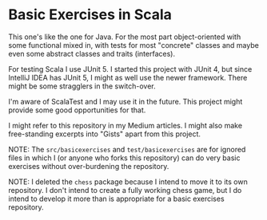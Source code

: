 # Basic Exercises in Scala

This one's like the one for Java. For the most part object-oriented with some 
functional mixed in, with tests for most "concrete" classes and maybe even some 
abstract classes and traits (interfaces).

For testing Scala I use JUnit 5. I started this project with JUnit 4, but since 
IntelliJ IDEA has JUnit 5, I might as well use the newer framework. There might 
be some stragglers in the switch-over.

I'm aware of ScalaTest and I may use it in the future. This project might 
provide some good opportunities for that.

I might refer to this repository in my Medium articles. I might also make 
free-standing excerpts into "Gists" apart from this project.

NOTE: The `src/basicexercises` and `test/basicexercises` are for ignored files 
in which I (or anyone who forks this repository) can do very basic exercises 
without over-burdening the repository. 

NOTE: I deleted the `chess` package because I intend to move it to its own 
repository. I don't intend to create a fully working chess game, but I do 
intend to develop it more than is appropriate for a basic exercises repository.